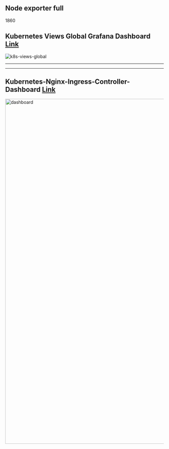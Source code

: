 ## Node exporter full

1860


## Kubernetes Views Global Grafana Dashboard [Link](https://github.com/dotdc/grafana-dashboards-kubernetes/blob/master/dashboards/k8s-views-global.json)

![k8s-views-global](https://github.com/Saurabhkr952/Observability/assets/32189783/ba8f2dcc-c66c-4ff6-8279-21c64dd0209f)

---
---

## Kubernetes-Nginx-Ingress-Controller-Dashboard [Link](https://grafana.com/grafana/dashboards/14314-kubernetes-nginx-ingress-controller-nextgen-devops-nirvana/)

<img width="1094" alt="dashboard" src="https://github.com/Saurabhkr952/Observability/assets/32189783/c5710b0e-ce60-48a2-a259-43f3020543a6">
